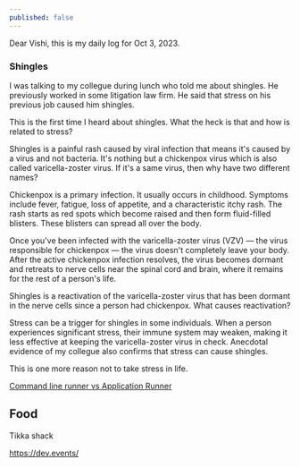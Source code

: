 ```yaml
---
published: false
---
```

Dear Vishi, this is my daily log for Oct 3, 2023.

### Shingles

I was talking to my collegue during lunch who told me about shingles. He previously worked in some litigation law firm. He said that stress on his previous job caused him shingles. 

This is the first time I heard about shingles. What the heck is that and how is related to stress? 

Shingles is a painful rash caused by viral infection that means it's caused by a virus and not bacteria. It's nothing but a chickenpox virus which is also called varicella-zoster virus. If it's a same virus, then why have two different names?

Chickenpox is a primary infection. It usually occurs in childhood. Symptoms include fever, fatigue, loss of appetite, and a characteristic itchy rash. The rash starts as red spots which become raised and then form fluid-filled blisters. These blisters can spread all over the body. 

Once you've been infected with the varicella-zoster virus (VZV) — the virus responsible for chickenpox — the virus doesn't completely leave your body. After the active chickenpox infection resolves, the virus becomes dormant and retreats to nerve cells near the spinal cord and brain, where it remains for the rest of a person's life.


Shingles is a reactivation of the varicella-zoster virus that has been dormant in the nerve cells since a person had chickenpox. What causes reactivation?

Stress can be a trigger for shingles in some individuals. When a person experiences significant stress, their immune system may weaken, making it less effective at keeping the varicella-zoster virus in check. Anecdotal evidence of my collegue also confirms that stress can cause shingles.

This is one more reason not to take stress in life.


[Command line runner vs Application Runner](https://www.youtube.com/watch?v=FEpzBk_qQyY)

## Food

Tikka shack

https://dev.events/

